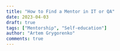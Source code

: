 ```yaml
---
title: "How to Find a Mentor in IT or QA"
date: 2023-04-03
draft: true
tags: ["Mentorship", "Self-education"]
author: "Artem Grygorenko"
comments: true
---
```


